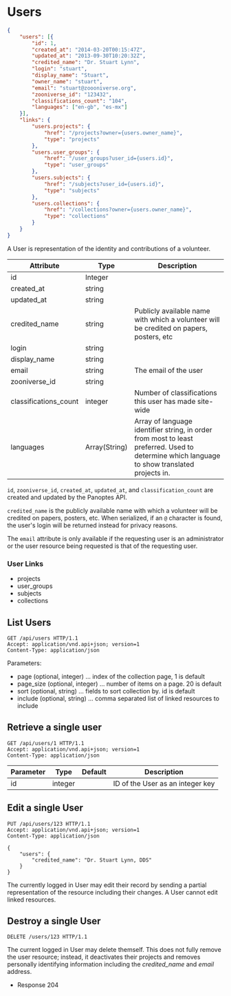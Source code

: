 # Users

```json
{
    "users": [{
        "id": 1,
        "created_at": "2014-03-20T00:15:47Z",
        "updated_at": "2013-09-30T10:20:32Z",
        "credited_name": "Dr. Stuart Lynn",
        "login": "stuart",
        "display_name": "Stuart",
        "owner_name": "stuart",
        "email": "stuart@zoooniverse.org",
        "zooniverse_id": "123432",
        "classifications_count": "104",
        "languages": ["en-gb", "es-mx"]
    }],
    "links": {
        "users.projects": {
            "href": "/projects?owner={users.owner_name}",
            "type": "projects"
        },
        "users.user_groups": {
            "href": "/user_groups?user_id={users.id}",
            "type": "user_groups"
        },
        "users.subjects": {
            "href": "/subjects?user_id={users.id}",
            "type": "subjects"
        },
        "users.collections": {
            "href": "/collections?owner={users.owner_name}",
            "type": "collections"
        }
    }
}
```

A User is representation of the identity and contributions of a volunteer.

Attribute | Type | Description
--------- | ---- | -----------
id | Integer |
created_at | string |
updated_at | string |
credited_name | string | Publicly available name with which a volunteer will be credited on papers, posters, etc
login | string |
display_name | string |
email | string | The email of the user
zooniverse_id | string
classifications_count | integer | Number of classifications this user has made site-wide
languages | Array(String) | Array of language identifier string, in order from most to least preferred. Used to determine which language to show translated projects in.

`id`, `zooniverse_id`, `created_at`, `updated_at`, and `classification_count`
 are created and updated by the Panoptes API.

 `credited_name` is the publicly available name with which a volunteer will be
 credited on papers, posters, etc. When serialized, if an `@` character is
 found, the user's login will be returned instead for privacy reasons.

The `email` attribute is only available if the requesting user is an
administrator or the user resource being requested is that of the requesting
user.

### User Links

- projects
- user_groups
- subjects
- collections

## List Users

```http
GET /api/users HTTP/1.1
Accept: application/vnd.api+json; version=1
Content-Type: application/json
```

Parameters:

+ page (optional, integer) ... index of the collection page, 1 is default
+ page_size (optional, integer) ... number of items on a page. 20 is default
+ sort (optional, string) ... fields to sort collection by. id is default
+ include (optional, string) ... comma separated list of linked resources to include

## Retrieve a single user

```http
GET /api/users/1 HTTP/1.1
Accept: application/vnd.api+json; version=1
Content-Type: application/json
```

Parameter | Type | Default | Description
--------- | ---- | ------- | -----------
id | integer | | ID of the User as an integer key

## Edit a single User

```http
PUT /api/users/123 HTTP/1.1
Accept: application/vnd.api+json; version=1
Content-Type: application/json

{
    "users": {
        "credited_name": "Dr. Stuart Lynn, DDS"
    }
}
```

The currently logged in User may edit their record by sending a
partial representation of the resource including their changes. A User
cannot edit linked resources.

## Destroy a single User

```http
DELETE /users/123 HTTP/1.1
```
The current logged in User may delete themself. This does not fully
remove the user resource; instead, it deactivates their projects
and removes personally identifying information including the
*credited_name* and *email* address.

+ Response 204

